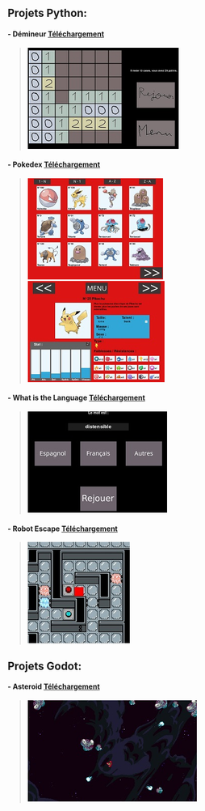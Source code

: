 ## Projets Python:
#### - **Démineur** [Téléchargement](https://github.com/Nathan-GUYARD/)
> ![](/asset/img/demineur.jpeg)
#### - **Pokedex** [Téléchargement](https://youtu.be/dQw4w9WgXcQ?si=zKPJcP0DgTZa9_YQ)
> ![](/asset/img/pokedex1.jpeg) ![](/asset/img/pokedex2.jpeg)
#### - **What is the Language** [Téléchargement](https://github.com/Nathan-GUYARD/)
> ![](/asset/img/WITL.jpeg)
#### - **Robot Escape** [Téléchargement](https://github.com/Nathan-GUYARD/)
> ![](/asset/img/robot_escape.jpeg)

## Projets Godot:
#### - **Asteroid** [Téléchargement](https://github.com/Nathan-GUYARD/)
> ![](/asset/img/asteroid.jpeg)
